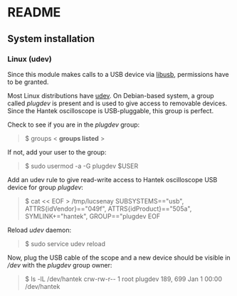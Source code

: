 README
======

System installation
-------------------

### Linux (udev)

Since this module makes calls to a USB device via [libusb](https://en.wikipedia.org/wiki/Libusb), permissions have to be granted.

Most Linux distributions have [udev](https://en.wikipedia.org/wiki/Udev).
On Debian-based system, a group called *plugdev* is present and is used to give access to removable devices. Since the Hantek
 oscilloscope is USB-pluggable, this group is perfect.
 
Check to see if you are in the *plugdev* group:
> $ groups
> < **groups listed** > 

If not, add your user to the group:
> $ sudo usermod -a -G plugdev $USER

Add an udev rule to give read-write access to Hantek oscilloscope USB device for group *plugdev*:
> $ cat << EOF > /tmp/lucsenay
> SUBSYSTEMS=="usb", ATTRS{idVendor}=="049f", ATTRS{idProduct}=="505a", SYMLINK+="hantek", GROUP=="plugdev
> EOF

Reload *udev* daemon:
> $ sudo service udev reload

Now, plug the USB cable of the scope and a new device should be visible in */dev* with the *plugdev* group owner:
> $ ls -lL /dev/hantek
> crw-rw-r-- 1 root plugdev 189, 699 Jan 1 00:00 /dev/hantek

